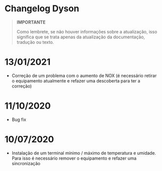 # Changelog Dyson

>**IMPORTANTE**
>
>Como lembrete, se não houver informações sobre a atualização, isso significa que se trata apenas da atualização da documentação, tradução ou texto.

# 13/01/2021

- Correção de um problema com o aumento de NOX (é necessário retirar o equipamento atualmente e refazer uma descoberta para ter a correção)

# 11/10/2020

- Bug fix

# 10/07/2020

- Instalação de um terminal mínimo / máximo de temperatura e umidade. Para isso é necessário remover o equipamento e refazer uma sincronização
